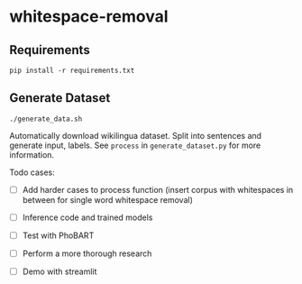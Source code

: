 # whitespace-removal

## Requirements

```
pip install -r requirements.txt
```

## Generate Dataset
```
./generate_data.sh
```
Automatically download wikilingua dataset. Split into sentences and generate input, labels. See ```process``` in ```generate_dataset.py``` for more information.

Todo cases:
* [ ] Add harder cases to process function (insert corpus with whitespaces in between for single word whitespace removal)
* [ ] Inference code and trained models
* [ ] Test with PhoBART
* [ ] Perform a more thorough research 
* [ ] Demo with streamlit



